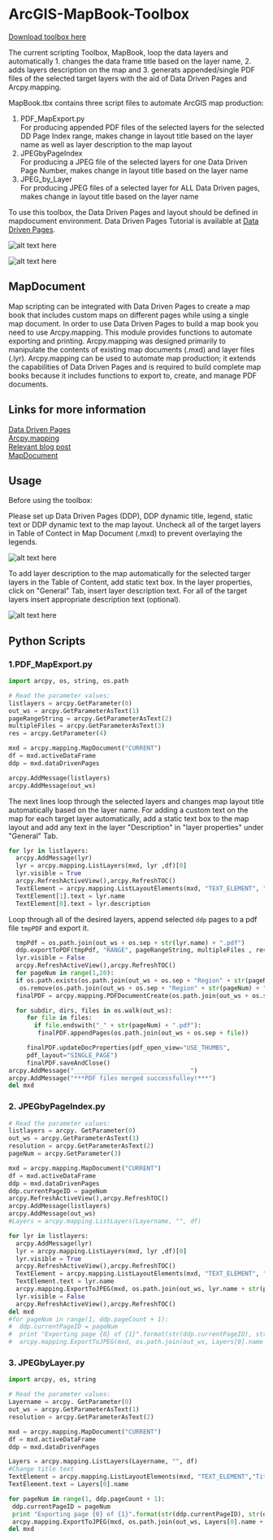 # ArcGIS-MapBook-Toolbox

[Download toolbox here](https://github.com/Nina-Om/ArcGIS-MapBook-Toolbox/blob/master/MapBook.zip)

The current scripting Toolbox, MapBook, loop the data layers and automatically 1. changes the data frame title based on the layer name, 2. adds layers description on the map and 3. generats appended/single PDF files of the selected target layers with the aid of Data Driven Pages and Arcpy.mapping.<br />

MapBook.tbx contains three script files to automate ArcGIS map production:<br />

 1. PDF_MapExport.py  <br />For producing appended PDF files of the selected layers for the selected DD Page Index range, makes change in layout title based on the layer name as well as layer description to the map layout <br />
 2. JPEGbyPageIndex  <br />For producing a JPEG file of the selected layers for one Data Driven Page Number, makes change in layout title based on the layer name <br />
 3. JPEG_by_Layer <br />For producing JPEG files of a selected layer for ALL Data Driven pages, makes change in layout title based on the layer name <br />



To use this toolbox, the Data Driven Pages and layout should be defined in mapdocument environment. Data Driven Pages Tutorial is available at [Data Driven Pages](http://help.arcgis.com/en/arcgisdesktop/10.0/help/index.html#//00sr00000006000000).


![alt text here](https://github.com/Nina-Om/ArcGIS-MapBook-Toolbox/blob/master/Saved%20Pictures/toolbox.PNG)

![alt text here](https://github.com/Nina-Om/ArcGIS-MapBook-Toolbox/blob/master/Saved%20Pictures/PDF.PNG)


## MapDocument

Map scripting can be integrated with Data Driven Pages to create a map book that includes custom maps on different pages while using a single map document. In order to use Data Driven Pages to build a map book you need to use Arcpy.mapping. This module provides functions to automate exporting and printing. Arcpy.mapping was designed primarily to manipulate the contents of existing map documents (.mxd) and layer files (.lyr). Arcpy.mapping can be used to automate map production; it extends the capabilities of Data Driven Pages and is required to build complete map books because it includes functions to export to, create, and manage PDF documents.

## Links for more information
[Data Driven Pages](http://help.arcgis.com/en/arcgisdesktop/10.0/help/index.html#//00sr00000006000000)<br />
[Arcpy.mapping](https://desktop.arcgis.com/en/arcmap/10.3/analyze/arcpy-mapping/introduction-to-arcpy-mapping.htm)<br />
[Relevant blog post](https://www.esri.com/arcgis-blog/products/arcgis-desktop/mapping/combining-data-driven-pages-with-python-and-arcpy-mapping/)<br />
[MapDocument](https://desktop.arcgis.com/en/arcmap/10.3/analyze/arcpy-mapping/mapdocument-class.htm)



## Usage
Before using the toolbox:

Please set up Data Driven Pages (DDP), DDP dynamic title, legend, static text or DDP dynamic text to the map layout. 
Uncheck all of the target layers in Table of Contect in Map Document (.mxd) to prevent overlaying the legends.<br />

![alt text here](https://github.com/Nina-Om/ArcGIS-MapBook-Toolbox/blob/master/Saved%20Pictures/layout_example.PNG) <br />

To add layer description to the map automatically for the selected targer layers in the Table of Content, add static text box. In the layer properties, click on "General" Tab, insert layer description text. For all of the target layers insert appropriate description text (optional).<br />

![alt text here](https://github.com/Nina-Om/ArcGIS-MapBook-Toolbox/blob/master/Saved%20Pictures/text.PNG)<br />

## Python Scripts
### 1.PDF_MapExport.py

```python
import arcpy, os, string, os.path

# Read the parameter values:
listlayers = arcpy.GetParameter(0)
out_ws = arcpy.GetParameterAsText(1)
pageRangeString = arcpy.GetParameterAsText(2)
multipleFiles = arcpy.GetParameterAsText(3)
res = arcpy.GetParameter(4)

mxd = arcpy.mapping.MapDocument("CURRENT")
df = mxd.activeDataFrame
ddp = mxd.dataDrivenPages

arcpy.AddMessage(listlayers)
arcpy.AddMessage(out_ws)
```
The next lines loop through the selected layers and changes map layout title automatically based on the layer name.
For adding a custom text on the map for each target layer automatically, add a static text box to the map layout and add any text in the layer "Description" in "layer properties" under "General" Tab.
```python
for lyr in listlayers:
  arcpy.AddMessage(lyr)
  lyr = arcpy.mapping.ListLayers(mxd, lyr ,df)[0]
  lyr.visible = True
  arcpy.RefreshActiveView(),arcpy.RefreshTOC()
  TextElement = arcpy.mapping.ListLayoutElements(mxd, "TEXT_ELEMENT", "")
  TextElement[1].text = lyr.name
  TextElement[0].text = lyr.description
```
Loop through all of the desired layers, append selected `ddp` pages to a pdf file `tmpPDF` and export it.
```python
  tmpPdf = os.path.join(out_ws + os.sep + str(lyr.name) + ".pdf")
  ddp.exportToPDF(tmpPdf, "RANGE", pageRangeString, multipleFiles , res)
  lyr.visible = False
  arcpy.RefreshActiveView(),arcpy.RefreshTOC()
  for pageNum in range(1,20):
  if os.path.exists(os.path.join(out_ws + os.sep + "Region" + str(pageNum) + ".pdf")):
   os.remove(os.path.join(out_ws + os.sep + "Region" + str(pageNum) + ".pdf"))
  finalPDF = arcpy.mapping.PDFDocumentCreate(os.path.join(out_ws + os.sep + "Region" + str(pageNum) + ".pdf"))

  for subdir, dirs, files in os.walk(out_ws):
     for file in files:
       if file.endswith("_" + str(pageNum) + ".pdf"):
        finalPDF.appendPages(os.path.join(out_ws + os.sep + file))

     finalPDF.updateDocProperties(pdf_open_view="USE_THUMBS",
     pdf_layout="SINGLE_PAGE")
     finalPDF.saveAndClose()
arcpy.AddMessage("________________________________")
arcpy.AddMessage("***PDF files merged successfulley!***")
del mxd

```

### 2. JPEGbyPageIndex.py
```python
# Read the parameter values:
listlayers = arcpy. GetParameter(0)
out_ws = arcpy.GetParameterAsText(1)
resolution = arcpy.GetParameterAsText(2)
pageNum = arcpy.GetParameter(3)
```
```python
mxd = arcpy.mapping.MapDocument("CURRENT")
df = mxd.activeDataFrame
ddp = mxd.dataDrivenPages
ddp.currentPageID = pageNum
arcpy.RefreshActiveView(),arcpy.RefreshTOC()
arcpy.AddMessage(listlayers)
arcpy.AddMessage(out_ws)
#Layers = arcpy.mapping.ListLayers(Layername, "", df)

for lyr in listlayers:
  arcpy.AddMessage(lyr)
  lyr = arcpy.mapping.ListLayers(mxd, lyr ,df)[0]
  lyr.visible = True
  arcpy.RefreshActiveView(),arcpy.RefreshTOC()
  TextElement = arcpy.mapping.ListLayoutElements(mxd, "TEXT_ELEMENT", "TitleText")[0]
  TextElement.text = lyr.name
  arcpy.mapping.ExportToJPEG(mxd, os.path.join(out_ws, lyr.name + str(pageNum) + ".jpeg"), resolution=resolution)
  lyr.visible = False
  arcpy.RefreshActiveView(),arcpy.RefreshTOC()
del mxd
#for pageNum in range(1, ddp.pageCount + 1):
#  ddp.currentPageID = pageNum
#  print "Exporting page {0} of {1}".format(str(ddp.currentPageID), str(ddp.pageCount))
#  arcpy.mapping.ExportToJPEG(mxd, os.path.join(out_ws, Layers[0].name + str(pageNum) + ".JPEG"), resolution=resolution)
  ```
  ### 3. JPEGbyLayer.py
 ```python
 import arcpy, os, string

# Read the parameter values:
Layername = arcpy. GetParameter(0)
out_ws = arcpy.GetParameterAsText(1)
resolution = arcpy.GetParameterAsText(2)

mxd = arcpy.mapping.MapDocument("CURRENT")
df = mxd.activeDataFrame
ddp = mxd.dataDrivenPages

Layers = arcpy.mapping.ListLayers(Layername, "", df)
#Change title text
TextElement = arcpy.mapping.ListLayoutElements(mxd, "TEXT_ELEMENT","TitleText")[0]
TextElement.text = Layers[0].name

for pageNum in range(1, ddp.pageCount + 1):
  ddp.currentPageID = pageNum
  print "Exporting page {0} of {1}".format(str(ddp.currentPageID), str(ddp.pageCount))
  arcpy.mapping.ExportToJPEG(mxd, os.path.join(out_ws, Layers[0].name + str(pageNum) + ".jpeg"), resolution=resolution)
del mxd
```



